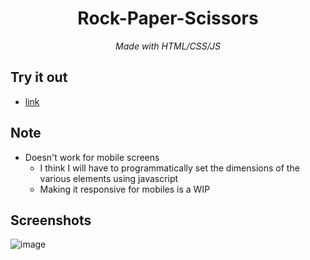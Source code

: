 <h1 align="center">Rock-Paper-Scissors</h1>

<p align="center"><i>Made with HTML/CSS/JS</i></p>

## Try it out

- [link](https://riboney-hobby.github.io/Rock-Paper-Scissors-Demo) 

## Note

- Doesn't work for mobile screens
  - I think I will have to programmatically set the dimensions of the various elements using javascript
  - Making it responsive for mobiles is a WIP

## Screenshots

![image](https://user-images.githubusercontent.com/14286113/160484750-4f446036-64d5-4951-956f-7e47999e5b4b.png)


